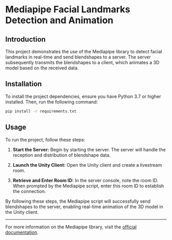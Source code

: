 # Mediapipe Facial Landmarks Detection and Animation

## Introduction

This project demonstrates the use of the Mediapipe library to detect facial landmarks in real-time and send blendshapes to a server. The server subsequently transmits the blendshapes to a client, which animates a 3D model based on the received data.

## Installation

To install the project dependencies, ensure you have Python 3.7 or higher installed. Then, run the following command:

```bash
pip install -r requirements.txt
```

## Usage

To run the project, follow these steps:

1. **Start the Server:**
   Begin by starting the server. The server will handle the reception and distribution of blendshape data.

2. **Launch the Unity Client:**
   Open the Unity client and create a livestream room.

3. **Retrieve and Enter Room ID:**
   In the server console, note the room ID. When prompted by the Mediapipe script, enter this room ID to establish the connection.

By following these steps, the Mediapipe script will successfully send blendshapes to the server, enabling real-time animation of the 3D model in the Unity client.

---

For more information on the Mediapipe library, visit the [official documentation](https://ai.google.dev/edge/mediapipe/solutions/guide?hl=fr).